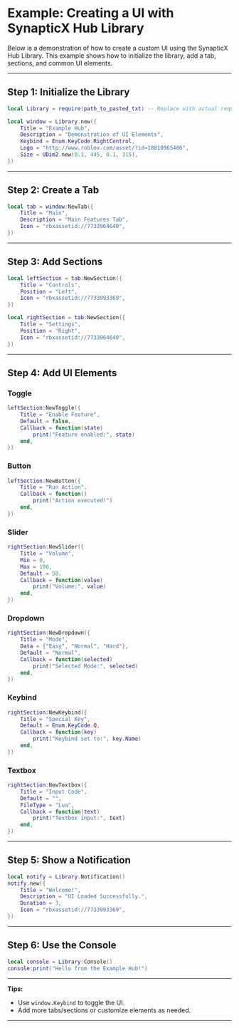 # Example: Creating a UI with SynapticX Hub Library

Below is a demonstration of how to create a custom UI using the SynapticX Hub Library. This example shows how to initialize the library, add a tab, sections, and common UI elements.

---

## Step 1: Initialize the Library

```lua
local Library = require(path_to_pasted_txt) -- Replace with actual require or loadstring!

local window = Library.new({
    Title = "Example Hub",
    Description = "Demonstration of UI Elements",
    Keybind = Enum.KeyCode.RightControl,
    Logo = "http://www.roblox.com/asset/?id=18810965406",
    Size = UDim2.new(0.1, 445, 0.1, 315),
})
```

---

## Step 2: Create a Tab

```lua
local tab = window:NewTab({
    Title = "Main",
    Description = "Main Features Tab",
    Icon = "rbxassetid://7733964640",
})
```

---

## Step 3: Add Sections

```lua
local leftSection = tab:NewSection({
    Title = "Controls",
    Position = "Left",
    Icon = "rbxassetid://7733993369",
})

local rightSection = tab:NewSection({
    Title = "Settings",
    Position = "Right",
    Icon = "rbxassetid://7733964640",
})
```

---

## Step 4: Add UI Elements

### Toggle

```lua
leftSection:NewToggle({
    Title = "Enable Feature",
    Default = false,
    Callback = function(state)
        print("Feature enabled:", state)
    end,
})
```

### Button

```lua
leftSection:NewButton({
    Title = "Run Action",
    Callback = function()
        print("Action executed!")
    end,
})
```

### Slider

```lua
rightSection:NewSlider({
    Title = "Volume",
    Min = 0,
    Max = 100,
    Default = 50,
    Callback = function(value)
        print("Volume:", value)
    end,
})
```

### Dropdown

```lua
rightSection:NewDropdown({
    Title = "Mode",
    Data = {"Easy", "Normal", "Hard"},
    Default = "Normal",
    Callback = function(selected)
        print("Selected Mode:", selected)
    end,
})
```

### Keybind

```lua
rightSection:NewKeybind({
    Title = "Special Key",
    Default = Enum.KeyCode.Q,
    Callback = function(key)
        print("Keybind set to:", key.Name)
    end,
})
```

### Textbox

```lua
rightSection:NewTextbox({
    Title = "Input Code",
    Default = "",
    FileType = "Lua",
    Callback = function(text)
        print("Textbox input:", text)
    end,
})
```

---

## Step 5: Show a Notification

```lua
local notify = Library.Notification()
notify.new({
    Title = "Welcome!",
    Description = "UI Loaded Successfully.",
    Duration = 3,
    Icon = "rbxassetid://7733993369",
})
```

---

## Step 6: Use the Console

```lua
local console = Library:Console()
console:print("Hello from the Example Hub!")
```

---

**Tips:**  
- Use `window.Keybind` to toggle the UI.
- Add more tabs/sections or customize elements as needed.

---
